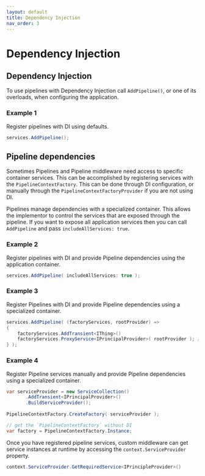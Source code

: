 ```yaml
---
layout: default
title: Dependency Injection
nav_order: 3
---
```


# Dependency Injection

## Dependency Injection

To use pipelines with Dependency Injection call `AddPipeline()`, or one of its overloads, when configuring
the application.

### Example 1
Register pipelines with DI using defaults.

```csharp
services.AddPipeline();
```

## Pipeline dependencies

Sometimes Pipelines and Pipeline middleware need access to specific container services. This can be
accomplished by registering services with the `PipelineContextFactory`. This can be done through
DI configuration, or manually through the `PipelineContextFactoryProvider` if you are not using DI.

Pipelines manage dependencies with a specialized container. This allows the implementor to control
the services that are exposed through the pipeline. If you want to expose all application
services then you can call `AddPipeline` and pass `includeAllServices: true`. 

### Example 2
Register pipelines with DI and provide Pipeline dependencies using the application container.

```csharp
services.AddPipeline( includeAllServices: true );
```

### Example 3
Register Pipelines with DI and provide Pipeline dependencies using a specialized container.

```csharp
services.AddPipeline( (factoryServices, rootProvider) =>
{
    factoryServices.AddTransient<IThing>()
    factoryServices.ProxyService<IPrincipalProvider>( rootProvider ); // pull from root container
} );
```

### Example 4
Register Pipeline services manually and provide Pipeline dependencies using a specialized container.

```csharp
var serviceProvider = new ServiceCollection()
       .AddTransient<IPrincipalProvider>()
       .BuildServiceProvider();
   
PipelineContextFactory.CreateFactory( serviceProvider );

// get the `PipelineContextFactory` without DI
var factory = PipelineContextFactory.Instance;
```

Once you have registered pipeline services, custom middleware can get service instances at runtime 
by accessing the `context.ServiceProvider` property.

```csharp
context.ServiceProvider.GetRequiredService<IPrincipleProvider>()
```
